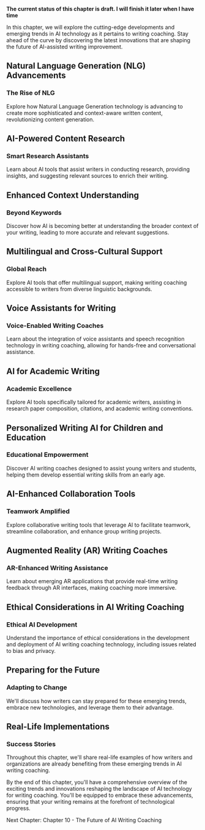**The current status of this chapter is draft. I will finish it later when I have time**

In this chapter, we will explore the cutting-edge developments and emerging trends in AI technology as it pertains to writing coaching. Stay ahead of the curve by discovering the latest innovations that are shaping the future of AI-assisted writing improvement.

Natural Language Generation (NLG) Advancements
----------------------------------------------

### **The Rise of NLG**

Explore how Natural Language Generation technology is advancing to create more sophisticated and context-aware written content, revolutionizing content generation.

AI-Powered Content Research
---------------------------

### **Smart Research Assistants**

Learn about AI tools that assist writers in conducting research, providing insights, and suggesting relevant sources to enrich their writing.

Enhanced Context Understanding
------------------------------

### **Beyond Keywords**

Discover how AI is becoming better at understanding the broader context of your writing, leading to more accurate and relevant suggestions.

Multilingual and Cross-Cultural Support
---------------------------------------

### **Global Reach**

Explore AI tools that offer multilingual support, making writing coaching accessible to writers from diverse linguistic backgrounds.

Voice Assistants for Writing
----------------------------

### **Voice-Enabled Writing Coaches**

Learn about the integration of voice assistants and speech recognition technology in writing coaching, allowing for hands-free and conversational assistance.

AI for Academic Writing
-----------------------

### **Academic Excellence**

Explore AI tools specifically tailored for academic writers, assisting in research paper composition, citations, and academic writing conventions.

Personalized Writing AI for Children and Education
--------------------------------------------------

### **Educational Empowerment**

Discover AI writing coaches designed to assist young writers and students, helping them develop essential writing skills from an early age.

AI-Enhanced Collaboration Tools
-------------------------------

### **Teamwork Amplified**

Explore collaborative writing tools that leverage AI to facilitate teamwork, streamline collaboration, and enhance group writing projects.

Augmented Reality (AR) Writing Coaches
--------------------------------------

### **AR-Enhanced Writing Assistance**

Learn about emerging AR applications that provide real-time writing feedback through AR interfaces, making coaching more immersive.

Ethical Considerations in AI Writing Coaching
---------------------------------------------

### **Ethical AI Development**

Understand the importance of ethical considerations in the development and deployment of AI writing coaching technology, including issues related to bias and privacy.

Preparing for the Future
------------------------

### **Adapting to Change**

We'll discuss how writers can stay prepared for these emerging trends, embrace new technologies, and leverage them to their advantage.

Real-Life Implementations
-------------------------

### **Success Stories**

Throughout this chapter, we'll share real-life examples of how writers and organizations are already benefiting from these emerging trends in AI writing coaching.

By the end of this chapter, you'll have a comprehensive overview of the exciting trends and innovations reshaping the landscape of AI technology for writing coaching. You'll be equipped to embrace these advancements, ensuring that your writing remains at the forefront of technological progress.

Next Chapter: Chapter 10 - The Future of AI Writing Coaching
